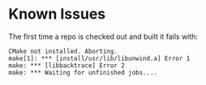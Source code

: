 # Known Issues

The first time a repo is checked out and built it fails with:
```
CMake not installed. Aborting.
make[1]: *** [install/usr/lib/libunwind.a] Error 1
make: *** [libbacktrace] Error 2
make: *** Waiting for unfinished jobs....
```
